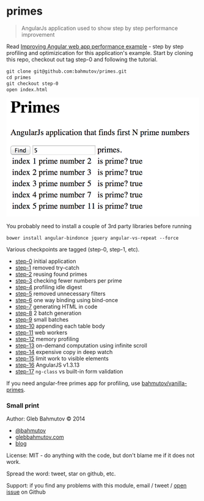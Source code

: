 # primes

> AngularJs application used to show step by step performance improvement

Read [Improving Angular web app performance example][1] - step by step profiling
and optimizication for this application's example. 
Start by cloning this repo, checkout out tag step-0 and following the tutorial.

    git clone git@github.com:bahmutov/primes.git
    cd primes
    git checkout step-0
    open index.html

![primes](images/primes.png)

You probably need to install a couple of 3rd party libraries before running

    bower install angular-bindonce jquery angular-vs-repeat --force

Various checkpoints are tagged (step-0, step-1, etc).

* [step-0](https://github.com/bahmutov/primes/releases/tag/step-0) initial application
* [step-1](https://github.com/bahmutov/primes/releases/tag/step-1) removed try-catch
* [step-2](https://github.com/bahmutov/primes/releases/tag/step-2) reusing found primes
* [step-3](https://github.com/bahmutov/primes/releases/tag/step-3) checking fewer numbers per prime
* [step-4](https://github.com/bahmutov/primes/releases/tag/step-4) profiling idle digest
* [step-5](https://github.com/bahmutov/primes/releases/tag/step-5) removed unnecessary filters
* [step-6](https://github.com/bahmutov/primes/releases/tag/step-6) one way binding using bind-once
* [step-7](https://github.com/bahmutov/primes/releases/tag/step-7) generating HTML in code
* [step-8](https://github.com/bahmutov/primes/releases/tag/step-8) 2 batch generation
* [step-9](https://github.com/bahmutov/primes/releases/tag/step-9) small batches
* [step-10](https://github.com/bahmutov/primes/releases/tag/step-10) appending each table body
* [step-11](https://github.com/bahmutov/primes/releases/tag/step-11) web workers
* [step-12](https://github.com/bahmutov/primes/releases/tag/step-12) memory profiling
* [step-13](https://github.com/bahmutov/primes/releases/tag/step-13) on-demand computation using infinite scroll
* [step-14](https://github.com/bahmutov/primes/releases/tag/step-14) expensive copy in deep watch
* [step-15](https://github.com/bahmutov/primes/releases/tag/step-15) limit work to visible elements
* [step-16](https://github.com/bahmutov/primes/releases/tag/step-16) AngularJS v1.3.13
* [step-17](https://github.com/bahmutov/primes/releases/tag/step-17) `ng-class` vs built-in form validation

If you need angular-free primes app for profiling, use 
[bahmutov/vanilla-primes](https://github.com/bahmutov/vanilla-primes).

### Small print

Author: Gleb Bahmutov &copy; 2014

* [@bahmutov](https://twitter.com/bahmutov)
* [glebbahmutov.com](http://glebbahmutov.com)
* [blog](http://glebbahmutov.com/blog/)

License: MIT - do anything with the code, but don't blame me if it does not work.

Spread the word: tweet, star on github, etc.

Support: if you find any problems with this module, email / tweet /
[open issue](https://github.com/bahmutov/primes/issues?state=open) on Github

[1]: http://glebbahmutov.com/blog/improving-angular-web-app-performance-example/
